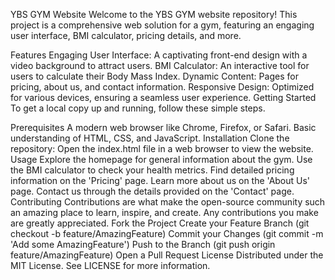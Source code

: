 YBS GYM Website
Welcome to the YBS GYM website repository! This project is a comprehensive web solution for a gym, featuring an engaging user interface, BMI calculator, pricing details, and more.

Features
Engaging User Interface: A captivating front-end design with a video background to attract users.
BMI Calculator: An interactive tool for users to calculate their Body Mass Index.
Dynamic Content: Pages for pricing, about us, and contact information.
Responsive Design: Optimized for various devices, ensuring a seamless user experience.
Getting Started
To get a local copy up and running, follow these simple steps.

Prerequisites
A modern web browser like Chrome, Firefox, or Safari.
Basic understanding of HTML, CSS, and JavaScript.
Installation
Clone the repository: Open the index.html file in a web browser to view the website. Usage Explore the homepage for general information about the gym. Use the BMI calculator to check your health metrics. Find detailed pricing information on the 'Pricing' page. Learn more about us on the 'About Us' page. Contact us through the details provided on the 'Contact' page. Contributing Contributions are what make the open-source community such an amazing place to learn, inspire, and create. Any contributions you make are greatly appreciated.
Fork the Project
Create your Feature Branch (git checkout -b feature/AmazingFeature) Commit your Changes (git commit -m 'Add some AmazingFeature') Push to the Branch (git push origin feature/AmazingFeature) Open a Pull Request License Distributed under the MIT License. See LICENSE for more information.

